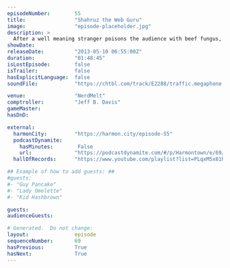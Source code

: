 ```yaml
---
episodeNumber:        55
title:                "Shahruz the Web Guru"
image:                "episode-placeholder.jpg"
description: >
  After a well meaning stranger poisons the audience with beef fungus, Chinese Ironman, Eddie Murphy, John Landis and Yakov Smirnoff are discussed. In D&D, everyone dies.
showDate:             
releaseDate:          "2013-05-10 06:55:00Z"
duration:             "01:48:45"
isLostEpisode:        false
isTrailer:            false
hasExplicitLanguage:  false
soundFile:            "https://chtbl.com/track/E2288/traffic.megaphone.fm/STA7654524907.mp3?updated=1554503594"

venue:                "NerdMelt"
comptroller:          "Jeff B. Davis"
gameMaster:           
hasDnD:               

external:
  harmonCity:         "https://harmon.city/episode-55"
  podcastDynamite:
    hasMinutes:        False
    url:              "https://podcastdynamite.com/#/p/Harmontown/e/69/55"
  hallOfRecords:      "https://www.youtube.com/playlist?list=PLqxM5x81hNObri-ojoNZzSNWIkqXuayGa"

## Example of how to add guests: ##
#guests:
#- "Guy Pancake"
#- "Lady Omelette"
#- "Kid Hashbrown"

guests:
audienceGuests:

# Generated.  Do not change:
layout:               episode
sequenceNumber:       69
hasPrevious:          True
hasNext:              True
---
```


<!-- The episode description will be rendered here -->
<!-- Add your content below here -->

